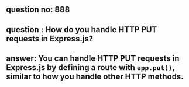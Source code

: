 
      
## question no: 888

## question : How do you handle HTTP PUT requests in Express.js?

## answer: You can handle HTTP PUT requests in Express.js by defining a route with `app.put()`, similar to how you handle other HTTP methods.
      